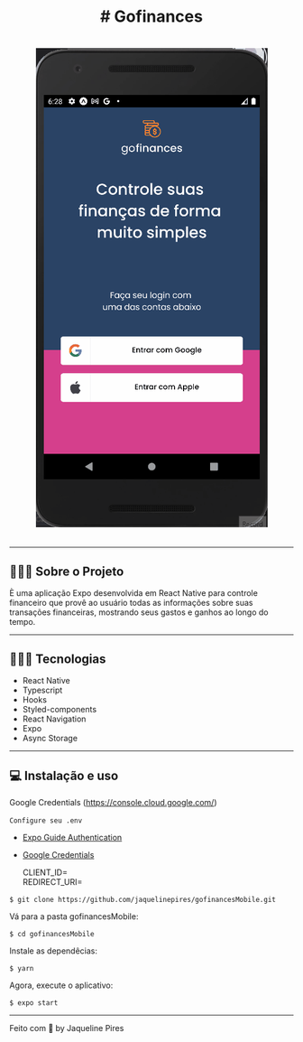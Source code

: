 <h1 align=center># Gofinances</h1>

<h1 align=center><img src="src/assets/gofinances.gif">

---

## 👨🏻‍💻 Sobre o Projeto

È uma aplicação Expo desenvolvida em React Native para controle financeiro que provê ao usuário todas as informações sobre suas transações financeiras, mostrando seus gastos e ganhos ao longo do tempo.

---

## 👨🏻‍💻 Tecnologias

- React Native
- Typescript
- Hooks
- Styled-components
- React Navigation
- Expo
- Async Storage

---

## 💻 Instalação e uso

Google Credentials (https://console.cloud.google.com/)

`Configure seu .env`
- [Expo Guide Authentication](https://docs.expo.dev/guides/authentication/#google)
- [Google Credentials](https://console.cloud.google.com/)

    CLIENT_ID=<br>
    REDIRECT_URI=

```
$ git clone https://github.com/jaquelinepires/gofinancesMobile.git
```

 Vá para a pasta gofinancesMobile:

```
$ cd gofinancesMobile
```

 Instale as dependêcias:

```
$ yarn
```

Agora, execute o aplicativo:

```
$ expo start
```
---

Feito com 💙 by Jaqueline Pires